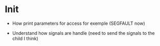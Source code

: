 # Init

- How print parameters for access for exemple (SEGFAULT now)

- Understand how signals are handle (need to send the signals to the child I think)
